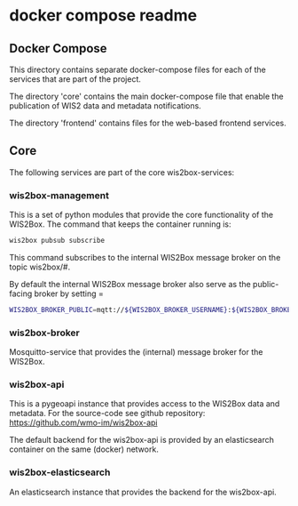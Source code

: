 # docker compose readme

## Docker Compose

This directory contains separate docker-compose files for each of the services that are part of the project.

The directory 'core' contains the main docker-compose file that enable the publication of WIS2 data and metadata notifications.

The directory 'frontend' contains files for the web-based frontend services.

## Core

The following services are part of the core wis2box-services:

### wis2box-management

This is a set of python modules that provide the core functionality of the WIS2Box. The command that keeps the container running is:

```bash
wis2box pubsub subscribe
```

This command subscribes to the internal WIS2Box message broker on the topic wis2box/#. 

By default the internal WIS2Box message broker  also serve as the public-facing broker by setting = 

```bash
WIS2BOX_BROKER_PUBLIC=mqtt://${WIS2BOX_BROKER_USERNAME}:${WIS2BOX_BROKER_PASSWORD}@mosquitto:1883
```

### wis2box-broker

Mosquitto-service that provides the (internal) message broker for the WIS2Box. 

### wis2box-api

This is a pygeoapi instance that provides access to the WIS2Box data and metadata. For the source-code see github repository: https://github.com/wmo-im/wis2box-api

The default backend for the wis2box-api is provided by an elasticsearch container on the same (docker) network.

### wis2box-elasticsearch

An elasticsearch instance that provides the backend for the wis2box-api. 


